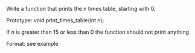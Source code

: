 Write a function that prints the n times table, starting with 0.



Prototype: void print_times_table(int n);

If n is greater than 15 or less than 0 the function should not print anything

Format: see example
